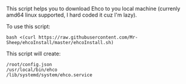 This script helps you to download Ehco to you local machine (currenly amd64 linux supported, I hard coded it cuz I'm lazy).

To use this script:
```
bash <(curl https://raw.githubusercontent.com/Mr-Sheep/ehcoInstall/master/ehcoInstall.sh)

```

This script will create:
```
/root/config.json
/usr/local/bin/ehco
/lib/systemd/system/ehco.service
```


